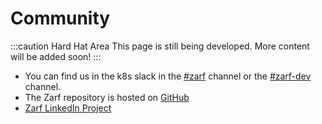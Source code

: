 # Community

:::caution Hard Hat Area
This page is still being developed. More content will be added soon!
:::

- You can find us in the k8s slack in the [#zarf](https://kubernetes.slack.com/archives/C03B6BJAUJ3) channel or the [#zarf-dev](https://kubernetes.slack.com/archives/C03BP9Z3CMA) channel.
- The Zarf repository is hosted on [GitHub](https://github.com/defenseunicorns/zarf)
- [Zarf LinkedIn Project](https://www.linkedin.com/company/zarf-project/)


<!-- TODO: link to dev twitter (we don't have a zarf specific twitter yet but maybe we can link to the devs if they want?) -->
